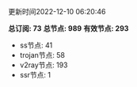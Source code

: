 更新时间2022-12-10 06:20:46

**总订阅: 73**
**总节点: 989**
**有效节点: 293**
- ss节点: 41
- trojan节点: 58
- v2ray节点: 193
- ssr节点: 1
